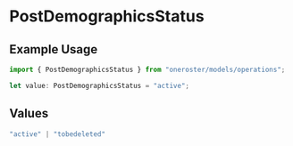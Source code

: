 # PostDemographicsStatus

## Example Usage

```typescript
import { PostDemographicsStatus } from "oneroster/models/operations";

let value: PostDemographicsStatus = "active";
```

## Values

```typescript
"active" | "tobedeleted"
```
